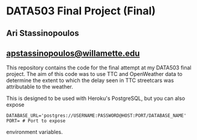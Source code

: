 # DATA503 Final Project (Final)

## Ari Stassinopoulos

## apstassinopoulos@willamette.edu

This repository contains the code for the final attempt at my DATA503 final project. The aim of this code was to use TTC and OpenWeather data to
determine the extent to which the delay seen in TTC streetcars was attributable to the weather.

This is designed to be used with Heroku's PostgreSQL, but you can also expose

```shell
DATABASE_URL='postgres://USERNAME:PASSWORD@HOST:PORT/DATABASE_NAME'
PORT= # Port to expose
```

environment variables.

